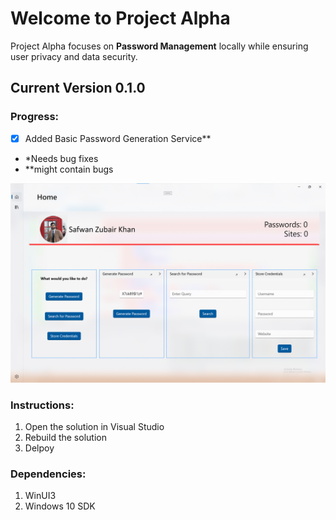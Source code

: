 # Welcome to **Project Alpha**

Project Alpha focuses on **Password Management** locally while ensuring user privacy and data security.


## Current Version 0.1.0

### Progress:
- [x] Added Basic Password Generation Service**

- *Needs bug fixes
- **might contain bugs

![Progress Image](/Images/Progress.png)


### Instructions:
1. Open the solution in Visual Studio
1. Rebuild the solution
1. Delpoy


### Dependencies:
1. WinUI3
1. Windows 10 SDK

